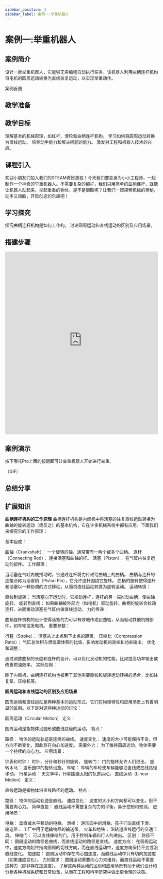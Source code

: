 ```yaml
---
sidebar_position: 2
sidebar_label: 案例一:举重机器人
---
```


# 案例一:举重机器人

## 案例简介

设计一款举重机器人，它能够无需编程自动执行任务。该机器人利用曲柄连杆机构将电机的圆周运动转换为直线往复运动，以实现举重动作。

案例首图

## 教学准备



## 教学目标

理解基本的机械原理，如杠杆、滑轮和曲柄连杆机构。
学习如何将圆周运动转换为直线运动。
培养动手能力和解决问题的能力。
激发对工程和机器人技术的兴趣。



## 课程引入

欢迎小朋友们加入我们的STEAM奇妙旅程！今天我们要变身为小小工程师，一起制作一个神奇的举重机器人。不需要复杂的编程，我们只用简单的曲柄连杆，就能让机器人动起来，举起重重的物体。是不是很酷呢？让我们一起探索机械的奥秘，动手又动脑，开启创造的乐趣吧！

## 学习探究

探究曲柄连杆机构是如何工作的。
讨论圆周运动和直线运动的区别及应用场景。

## 搭建步骤

<!-- ![](https://wiki-media-ef.oss-cn-hongkong.aliyuncs.com/docs/microbit/building-blocks/nezha-pro-sports-kit/images/nezha-pro-sports-kit-step-01-01.png)

![](https://wiki-media-ef.oss-cn-hongkong.aliyuncs.com/docs/microbit/building-blocks/nezha-pro-sports-kit/images/nezha-pro-sports-kit-step-01-02.png)

![](https://wiki-media-ef.oss-cn-hongkong.aliyuncs.com/docs/microbit/building-blocks/nezha-pro-sports-kit/images/nezha-pro-sports-kit-step-01-03.png)

![](https://wiki-media-ef.oss-cn-hongkong.aliyuncs.com/docs/microbit/building-blocks/nezha-pro-sports-kit/images/nezha-pro-sports-kit-step-01-04.png)

![](https://wiki-media-ef.oss-cn-hongkong.aliyuncs.com/docs/microbit/building-blocks/nezha-pro-sports-kit/images/nezha-pro-sports-kit-step-01-05.png)

![](https://wiki-media-ef.oss-cn-hongkong.aliyuncs.com/docs/microbit/building-blocks/nezha-pro-sports-kit/images/nezha-pro-sports-kit-step-01-06.png)

![](https://wiki-media-ef.oss-cn-hongkong.aliyuncs.com/docs/microbit/building-blocks/nezha-pro-sports-kit/images/nezha-pro-sports-kit-step-01-07.png)

![](https://wiki-media-ef.oss-cn-hongkong.aliyuncs.com/docs/microbit/building-blocks/nezha-pro-sports-kit/images/nezha-pro-sports-kit-step-01-08.png)

![](https://wiki-media-ef.oss-cn-hongkong.aliyuncs.com/docs/microbit/building-blocks/nezha-pro-sports-kit/images/nezha-pro-sports-kit-step-01-09.png)

![](https://wiki-media-ef.oss-cn-hongkong.aliyuncs.com/docs/microbit/building-blocks/nezha-pro-sports-kit/images/nezha-pro-sports-kit-step-01-10.png)

![](https://wiki-media-ef.oss-cn-hongkong.aliyuncs.com/docs/microbit/building-blocks/nezha-pro-sports-kit/images/nezha-pro-sports-kit-step-01-11.png)

![](https://wiki-media-ef.oss-cn-hongkong.aliyuncs.com/docs/microbit/building-blocks/nezha-pro-sports-kit/images/nezha-pro-sports-kit-step-01-12.png)

![](https://wiki-media-ef.oss-cn-hongkong.aliyuncs.com/docs/microbit/building-blocks/nezha-pro-sports-kit/images/nezha-pro-sports-kit-step-01-13.png)

![](https://wiki-media-ef.oss-cn-hongkong.aliyuncs.com/docs/microbit/building-blocks/nezha-pro-sports-kit/images/nezha-pro-sports-kit-step-01-14.png)

![](https://wiki-media-ef.oss-cn-hongkong.aliyuncs.com/docs/microbit/building-blocks/nezha-pro-sports-kit/images/nezha-pro-sports-kit-step-01-15.png)

![](https://wiki-media-ef.oss-cn-hongkong.aliyuncs.com/docs/microbit/building-blocks/nezha-pro-sports-kit/images/nezha-pro-sports-kit-step-01-16.png)

![](https://wiki-media-ef.oss-cn-hongkong.aliyuncs.com/docs/microbit/building-blocks/nezha-pro-sports-kit/images/nezha-pro-sports-kit-step-01-17.png)

![](https://wiki-media-ef.oss-cn-hongkong.aliyuncs.com/docs/microbit/building-blocks/nezha-pro-sports-kit/images/nezha-pro-sports-kit-step-01-18.png)

![](https://wiki-media-ef.oss-cn-hongkong.aliyuncs.com/docs/microbit/building-blocks/nezha-pro-sports-kit/images/nezha-pro-sports-kit-step-01-19.png)

![](https://wiki-media-ef.oss-cn-hongkong.aliyuncs.com/docs/microbit/building-blocks/nezha-pro-sports-kit/images/nezha-pro-sports-kit-step-01-20.png)

![](https://wiki-media-ef.oss-cn-hongkong.aliyuncs.com/docs/microbit/building-blocks/nezha-pro-sports-kit/images/nezha-pro-sports-kit-step-01-21.png)

![](https://wiki-media-ef.oss-cn-hongkong.aliyuncs.com/docs/microbit/building-blocks/nezha-pro-sports-kit/images/nezha-pro-sports-kit-step-01-22.png)

![](https://wiki-media-ef.oss-cn-hongkong.aliyuncs.com/docs/microbit/building-blocks/nezha-pro-sports-kit/images/nezha-pro-sports-kit-step-01-23.png) -->


<embed src="https://wiki-media-ef.oss-cn-hongkong.aliyuncs.com/docs/microbit/building-blocks/nezha-pro-sports-kit/files/%E4%B8%BE%E9%87%8D%E6%9C%BA%E5%99%A8%E4%BA%BA%20-%20%E6%97%A0%E4%B8%BB%E6%9D%BF.pdf" type="application/pdf" width="100%" height="600px" />


## 案例演示

按下哪吒Pro上面的按键即可让举重机器人开始进行举重。

（GIF）

## 总结分享



## 扩展知识


**曲柄连杆机构的工作原理**
曲柄连杆机构是内燃机中将活塞的往复直线运动转换为曲轴的旋转运动（或反之）的基本机构，它在许多机械系统中都有应用。下面我们来探究它的工作原理：

基本组成：

曲轴（Crankshaft）： 一个旋转的轴，通常带有一两个或多个曲柄。
连杆（Connecting Rod）： 连接活塞和曲轴的杆。
活塞（Piston）： 在气缸内往复运动的部件。
工作原理：

当活塞在气缸内被推动时，它通过连杆将力传递给曲轴上的曲柄。
曲柄与连杆的连接点称为活塞销（Piston Pin），它允许连杆围绕它旋转。
曲柄的旋转使得连杆和活塞以一种协调的方式移动，从而将直线运动转换为旋转运动。
运动转换：

直线到旋转： 当活塞向下运动时，它推动连杆，连杆的另一端推动曲柄，使曲轴旋转。
旋转到直线： 如果曲轴被外部力（如电机）驱动旋转，曲柄的旋转会拉动连杆，进而推动活塞在气缸内做直线运动。
力的传递：

曲柄连杆机构的设计使得活塞的力可以有效地传递到曲轴，从而驱动其他机械部件，如车轮或发电机。
重要参数：

行程（Stroke）： 活塞从上止点到下止点的距离。
压缩比（Compression Ratio）： 气缸总体积与燃烧室体积的比值，影响发动机的效率和功率输出。
优化和调整：

通过调整曲柄的长度和连杆的设计，可以优化发动机的性能，比如提高功率输出或改善燃油效率。
实际应用：

除了内燃机，曲柄连杆机构也被用于其他需要直线和旋转运动转换的场合，比如往复泵、压缩机等。

**圆周运动和直线运动的区别及应用场景**


圆周运动和直线运动是两种基本的运动形式，它们在物理特性和应用场景上有着明显的区别。以下是对这两种运动的讨论：

圆周运动（Circular Motion）
定义：

圆周运动是指物体沿圆形或曲线路径的运动。
特点：

路径： 物体的运动轨迹是连续的曲线。
速度变化： 速度的大小可能保持不变，但方向不断变化，因此存在向心加速度。
需要外力： 为了维持圆周运动，物体需要一个持续的向心力。
应用场景：

钟表和时钟： 时针、分针和秒针的旋转。
旋转门： 门的旋转允许人们进出。
旋转木马： 游乐园中的旋转设施。
车轮： 车辆的车轮使车辆能够沿直线或曲线路径移动。
行星运动： 天文学中，行星围绕太阳的轨道运动。
直线运动（Linear Motion）
定义：

直线运动是指物体沿直线路径的运动。
特点：

路径： 物体的运动轨迹是直线。
速度变化： 速度的大小和方向都可以变化，但不需要向心力。
简单直接： 直线运动不需要复杂的力的平衡，易于控制和预测。
应用场景：

电梯： 垂直或水平移动的电梯。
滑梯： 游乐园中的滑梯，孩子们沿直线下滑。
输送带： 工厂中用于运输物品的输送带。
火车和地铁： 沿轨道直线运行的交通工具。
伸缩门： 可以直线伸缩的门，用于控制车辆和行人的进出。
区别：
路径不同： 圆周运动的路径是曲线，而直线运动的路径是直线。
速度方向： 在圆周运动中，速度方向始终指向圆周的切线方向，而在直线运动中，速度方向保持不变或沿直线变化。
加速度： 圆周运动中存在向心加速度，而直线运动中只有切向加速度（如果速度变化）。
力的需求： 圆周运动需要向心力来维持，而直线运动不需要这种力（除非存在加速度）。
了解这两种运动的区别和应用场景有助于我们设计和分析各种机械系统和日常设备，从而在工程和科学研究中做出更合理的决策。
